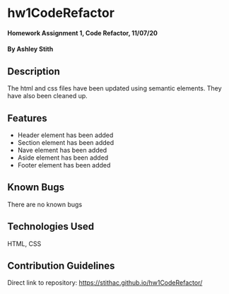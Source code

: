 # hw1CodeRefactor

#### Homework Assignment 1, Code Refactor, 11/07/20

#### By Ashley Stith

## Description

The html and css files have been updated using semantic elements. They have also been cleaned up.

## Features
* Header element has been added
* Section element has been added
* Nave element has been added
* Aside element has been added
* Footer element has been added

## Known Bugs
There are no known bugs

## Technologies Used
HTML, CSS

## Contribution Guidelines
Direct link to repository: https://stithac.github.io/hw1CodeRefactor/